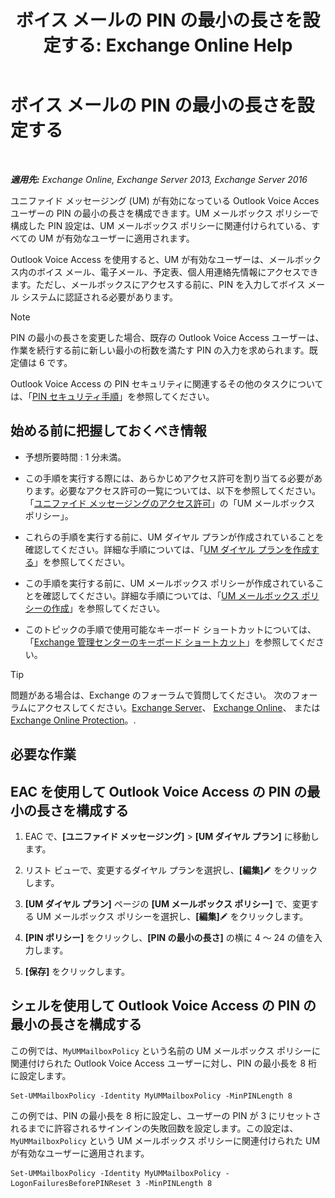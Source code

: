 ﻿---
title: 'ボイス メールの PIN の最小の長さを設定する: Exchange Online Help'
TOCTitle: ボイス メールの PIN の最小の長さを設定する
ms:assetid: b2ecab54-42e6-45af-8322-615cc1f68dd9
ms:mtpsurl: https://technet.microsoft.com/ja-jp/library/Bb124271(v=EXCHG.150)
ms:contentKeyID: 50555855
ms.date: 05/22/2018
mtps_version: v=EXCHG.150
ms.translationtype: HT
---

# ボイス メールの PIN の最小の長さを設定する

 

_**適用先:** Exchange Online, Exchange Server 2013, Exchange Server 2016_

ユニファイド メッセージング (UM) が有効になっている Outlook Voice Acces ユーザーの PIN の最小の長さを構成できます。UM メールボックス ポリシーで構成した PIN 設定は、UM メールボックス ポリシーに関連付けられている、すべての UM が有効なユーザーに適用されます。

Outlook Voice Access を使用すると、UM が有効なユーザーは、メールボックス内のボイス メール、電子メール、予定表、個人用連絡先情報にアクセスできます。ただし、メールボックスにアクセスする前に、PIN を入力してボイス メール システムに認証される必要があります。


> [!NOTE]
> PIN の最小の長さを変更した場合、既存の Outlook Voice Access ユーザーは、作業を続行する前に新しい最小の桁数を満たす PIN の入力を求められます。既定値は 6 です。



Outlook Voice Access の PIN セキュリティに関連するその他のタスクについては、「[PIN セキュリティ手順](pin-security-procedures-exchange-2013-help.md)」を参照してください。

## 始める前に把握しておくべき情報

  - 予想所要時間 : 1 分未満。

  - この手順を実行する際には、あらかじめアクセス許可を割り当てる必要があります。必要なアクセス許可の一覧については、以下を参照してください。「[ユニファイド メッセージングのアクセス許可](unified-messaging-permissions-exchange-2013-help.md)」の「UM メールボックス ポリシー」。

  - これらの手順を実行する前に、UM ダイヤル プランが作成されていることを確認してください。詳細な手順については、「[UM ダイヤル プランを作成する](create-a-um-dial-plan-exchange-2013-help.md)」を参照してください。

  - この手順を実行する前に、UM メールボックス ポリシーが作成されていることを確認してください。詳細な手順については、「[UM メールボックス ポリシーの作成](create-a-um-mailbox-policy-exchange-2013-help.md)」を参照してください。

  - このトピックの手順で使用可能なキーボード ショートカットについては、「[Exchange 管理センターのキーボード ショートカット](keyboard-shortcuts-in-the-exchange-admin-center-exchange-online-protection-help.md)」を参照してください。


> [!TIP]
> 問題がある場合は、Exchange のフォーラムで質問してください。 次のフォーラムにアクセスしてください。<A href="https://go.microsoft.com/fwlink/p/?linkid=60612">Exchange Server</A>、 <A href="https://go.microsoft.com/fwlink/p/?linkid=267542">Exchange Online</A>、 または <A href="https://go.microsoft.com/fwlink/p/?linkid=285351">Exchange Online Protection</A>。.



## 必要な作業

## EAC を使用して Outlook Voice Access の PIN の最小の長さを構成する

1.  EAC で、**\[ユニファイド メッセージング\]** \> **\[UM ダイヤル プラン\]** に移動します。

2.  リスト ビューで、変更するダイヤル プランを選択し、**\[編集\]**![編集アイコン](images/Bb124582.6f53ccb2-1f13-4c02-bea0-30690e6ea71d(EXCHG.150).gif "編集アイコン") をクリックします。

3.  **\[UM ダイヤル プラン\]** ページの **\[UM メールボックス ポリシー\]** で、変更する UM メールボックス ポリシーを選択し、**\[編集\]**![編集アイコン](images/Bb124582.6f53ccb2-1f13-4c02-bea0-30690e6ea71d(EXCHG.150).gif "編集アイコン") をクリックします。

4.  **\[PIN ポリシー\]** をクリックし、**\[PIN の最小の長さ\]** の横に 4 ～ 24 の値を入力します。

5.  **\[保存\]** をクリックします。

## シェルを使用して Outlook Voice Access の PIN の最小の長さを構成する

この例では、`MyUMMailboxPolicy` という名前の UM メールボックス ポリシーに関連付けられた Outlook Voice Access ユーザーに対し、PIN の最小長を 8 桁に設定します。

    Set-UMMailboxPolicy -Identity MyUMMailboxPolicy -MinPINLength 8

この例では、PIN の最小長を 8 桁に設定し、ユーザーの PIN が 3 にリセットされるまでに許容されるサインインの失敗回数を設定します。この設定は、`MyUMMailboxPolicy` という UM メールボックス ポリシーに関連付けられた UM が有効なユーザーに適用されます。

    Set-UMMailboxPolicy -Identity MyUMMailboxPolicy -LogonFailuresBeforePINReset 3 -MinPINLength 8

